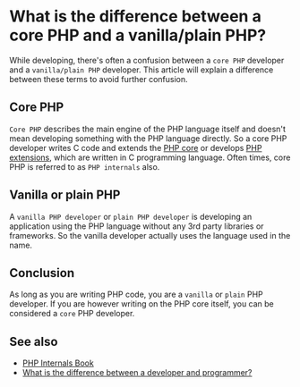 # What is the difference between a core PHP and a vanilla/plain PHP?

While developing, there's often a confusion between a `core PHP` developer and a
`vanilla/plain PHP` developer. This article will explain a difference between these terms
to avoid further confusion.

## Core PHP

`Core PHP` describes the main engine of the PHP language itself and doesn't mean
developing something with the PHP language directly. So a core PHP
developer writes C code and extends the [PHP core](https://github.com/php/php-src)
or develops [PHP extensions](http://php.net/manual/en/internals2.structure.php),
which are written in C programming language. Often times, core PHP is referred to
as `PHP internals` also.

## Vanilla or plain PHP

A `vanilla PHP developer` or `plain PHP developer` is developing an application using the PHP language
without any 3rd party libraries or frameworks. So the vanilla developer actually
uses the language used in the name.

## Conclusion

As long as you are writing PHP code, you are a `vanilla` or `plain` PHP developer. If you are
however writing on the PHP core itself, you can be considered a `core` PHP developer.

## See also

* [PHP Internals Book](http://www.phpinternalsbook.com/)
* [What is the difference between a developer and programmer?](/general/professions.md)
